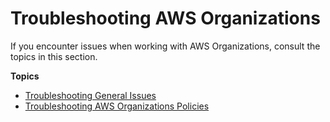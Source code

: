 # Troubleshooting AWS Organizations<a name="orgs_troubleshoot"></a>

If you encounter issues when working with AWS Organizations, consult the topics in this section\.

**Topics**
+ [Troubleshooting General Issues](orgs_troubleshoot_general.md)
+ [Troubleshooting AWS Organizations Policies](org_troubleshoot_policies.md)